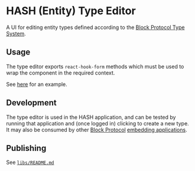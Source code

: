 [block protocol]: https://blockprotocol.org/?utm_medium=organic&utm_source=github_readme_hash-repo_type-editor
[block protocol type system]: https://blockprotocol.org/docs/working-with-types?utm_medium=organic&utm_source=github_readme_hash-repo_type-editor
[embedding applications]: https://blockprotocol.org/docs/blocks/environments?utm_medium=organic&utm_source=github_readme_hash-repo_type-editor

# HASH (Entity) Type Editor

A UI for editing entity types defined according to the [Block Protocol Type System].

## Usage

The type editor exports `react-hook-form` methods which must be used to wrap the component in the required context.

See [here](https://github.com/hashintel/hash/blob/12fecc40c71cf21350af50e198d58c8baadaadfc/apps/hash-frontend/src/pages/%5Bshortname%5D/types/entity-type/%5B...slug-maybe-version%5D.page.tsx#L228) for an example.

## Development

The type editor is used in the HASH application, and can be tested by running that application and (once logged in) clicking to create a new type. It may also be consumed by other [Block Protocol] [embedding applications].

## Publishing

See [`libs/README.md`](../../README.md#publishing)
